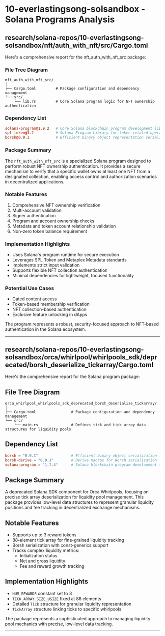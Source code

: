 # 10-everlastingsong-solsandbox - Solana Programs Analysis

## research/solana-repos/10-everlastingsong-solsandbox/nft/auth_with_nft/src/Cargo.toml

Here's a comprehensive report for the nft_auth_with_nft_src package:

### File Tree Diagram
```
nft_auth_with_nft_src/
│
├── Cargo.toml         # Package configuration and dependency management
└── src/
    └── lib.rs         # Core Solana program logic for NFT ownership authentication
```

### Dependency List
```toml
solana-program@1.9.2   # Core Solana blockchain program development library
spl-token@3.2          # Solana Program Library for token-related operations
borsh@0.9.1            # Efficient binary object representation serialization library
```

### Package Summary
The `nft_auth_with_nft_src` is a specialized Solana program designed to perform robust NFT ownership authentication. It provides a secure mechanism to verify that a specific wallet owns at least one NFT from a designated collection, enabling access control and authorization scenarios in decentralized applications.

### Notable Features
1. Comprehensive NFT ownership verification
2. Multi-account validation
3. Signer authentication
4. Program and account ownership checks
5. Metadata and token account relationship validation
6. Non-zero token balance requirement

### Implementation Highlights
- Uses Solana's program runtime for secure execution
- Leverages SPL Token and Metaplex Metadata standards
- Implements strict input validation
- Supports flexible NFT collection authentication
- Minimal dependencies for lightweight, focused functionality

### Potential Use Cases
- Gated content access
- Token-based membership verification
- NFT collection-based authentication
- Exclusive feature unlocking in dApps

The program represents a robust, security-focused approach to NFT-based authentication in the Solana ecosystem.

---

## research/solana-repos/10-everlastingsong-solsandbox/orca/whirlpool/whirlpools_sdk/deprecated/borsh_deserialize_tickarray/Cargo.toml

Here's the comprehensive report for the Solana program package:

## File Tree Diagram
```
orca_whirlpool_whirlpools_sdk_deprecated_borsh_deserialize_tickarray/
│
├── Cargo.toml                # Package configuration and dependency management
└── src/
    └── main.rs               # Defines tick and tick array data structures for liquidity pools
```

## Dependency List
```toml
borsh = "0.9.1"               # Efficient binary object serialization library
borsh-derive = "0.9.1"        # Derive macros for Borsh serialization
solana-program = "1.7.4"      # Solana blockchain program development toolkit
```

## Package Summary
A deprecated Solana SDK component for Orca Whirlpools, focusing on precise tick array deserialization for liquidity pool management. This package provides low-level data structures to represent granular liquidity positions and fee tracking in decentralized exchange mechanisms.

## Notable Features
- Supports up to 3 reward tokens
- 88-element tick array for fine-grained liquidity tracking
- Borsh serialization with const-generics support
- Tracks complex liquidity metrics:
  - Initialization status
  - Net and gross liquidity
  - Fee and reward growth tracking

## Implementation Highlights
- `NUM_REWARDS` constant set to 3
- `TICK_ARRAY_SIZE_USIZE` fixed at 88 elements
- Detailed `Tick` structure for granular liquidity representation
- `TickArray` structure linking ticks to specific whirlpools

The package represents a sophisticated approach to managing liquidity pool mechanics with precise, low-level data tracking.

---

